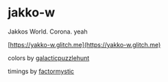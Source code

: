 # jakko-w

Jakkos World. Corona. yeah

[https://yakko-w.glitch.me](https://yakko-w.glitch.me)

colors by [galacticpuzzlehunt](https://2019.galacticpuzzlehunt.com/solution/geography-lesson.html)

timings by [factormystic](https://github.com/factormystic/yakkos-nations-of-the-world/blob/master/timings.js)